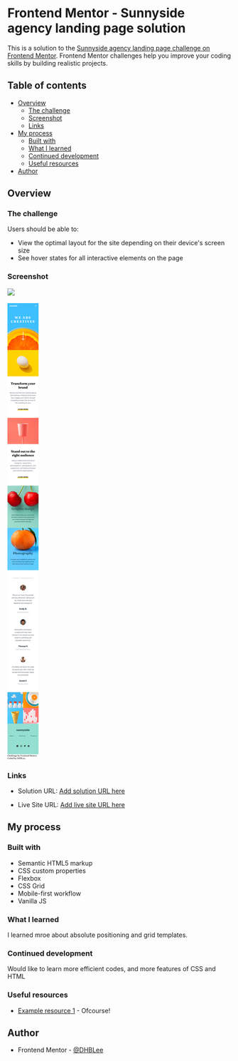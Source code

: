 # Frontend Mentor - Sunnyside agency landing page solution

This is a solution to the [Sunnyside agency landing page challenge on Frontend Mentor](https://www.frontendmentor.io/challenges/sunnyside-agency-landing-page-7yVs3B6ef). Frontend Mentor challenges help you improve your coding skills by building realistic projects.

## Table of contents

- [Overview](#overview)
  - [The challenge](#the-challenge)
  - [Screenshot](#screenshot)
  - [Links](#links)
- [My process](#my-process)
  - [Built with](#built-with)
  - [What I learned](#what-i-learned)
  - [Continued development](#continued-development)
  - [Useful resources](#useful-resources)
- [Author](#author)


## Overview

### The challenge

Users should be able to:

- View the optimal layout for the site depending on their device's screen size
- See hover states for all interactive elements on the page

### Screenshot

![](./images/1440px_solution.png)

![](./images/375px_solution.png)


### Links

- Solution URL: [Add solution URL here](https://github.com/DHBLee/DHBLee-/tree/main/sunnyside-agency-landing-page-main)

- Live Site URL: [Add live site URL here](https://dhb-lee-m6qc.vercel.app/)

## My process

### Built with

- Semantic HTML5 markup
- CSS custom properties
- Flexbox
- CSS Grid
- Mobile-first workflow
- Vanilla JS



### What I learned

I learned mroe about absolute positioning and grid templates.



### Continued development

Would like to learn more efficient codes, and more features of CSS and HTML


### Useful resources

- [Example resource 1](https://www.chatgpt.com) - Ofcourse!

## Author

- Frontend Mentor - [@DHBLee](https://www.frontendmentor.io/profile/DHBLee)


